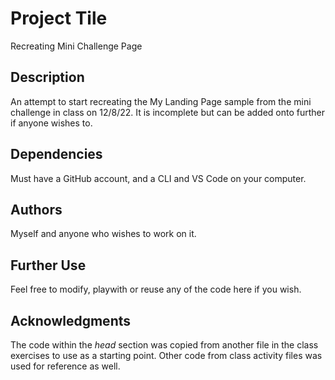 # Project Tile
Recreating Mini Challenge Page
## Description
An attempt to start recreating the My Landing Page sample from the mini challenge in class on 12/8/22.  It is incomplete but can be added onto further if anyone wishes to.
## Dependencies
Must have a GitHub account, and a CLI and VS Code on your computer.
## Authors
Myself and anyone who wishes to work on it.
## Further Use
Feel free to modify, playwith or reuse any of the code here if you wish.
## Acknowledgments
The code within the *head* section was copied from another file in the class exercises to use as a starting point.  Other code from class activity files was used for reference as well.